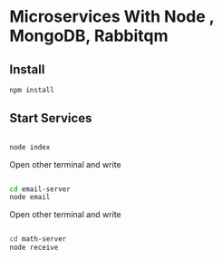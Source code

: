 # Microservices With Node , MongoDB, Rabbitqm

## Install  

```bash
npm install
```

## Start Services

```bash

node index
```

Open other terminal and write

```bash

cd email-server
node email
```
Open other terminal and write

```bash

cd math-server
node receive
```
